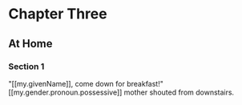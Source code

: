 # Chapter Three

## At Home

### Section 1

"[[my.givenName]], come down for breakfast!" [[my.gender.pronoun.possessive]] mother shouted from downstairs.

